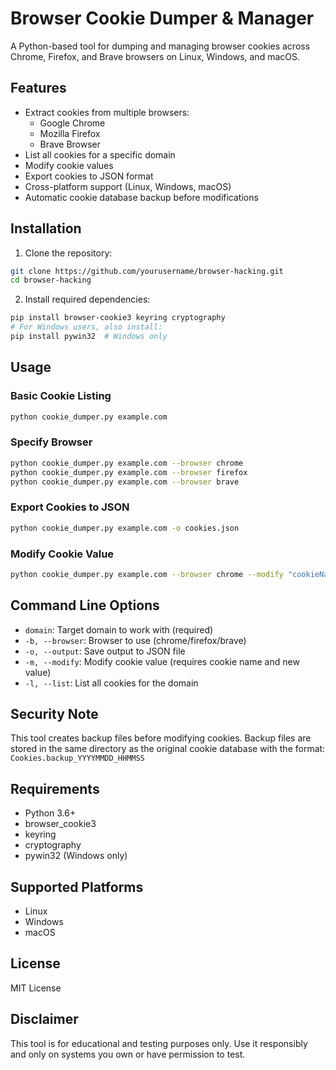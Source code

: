 # Browser Cookie Dumper & Manager

A Python-based tool for dumping and managing browser cookies across Chrome, Firefox, and Brave browsers on Linux, Windows, and macOS.

## Features

- Extract cookies from multiple browsers:
  - Google Chrome
  - Mozilla Firefox
  - Brave Browser
- List all cookies for a specific domain
- Modify cookie values
- Export cookies to JSON format
- Cross-platform support (Linux, Windows, macOS)
- Automatic cookie database backup before modifications

## Installation

1. Clone the repository:
```bash
git clone https://github.com/yourusername/browser-hacking.git
cd browser-hacking
```

2. Install required dependencies:
```bash
pip install browser-cookie3 keyring cryptography
# For Windows users, also install:
pip install pywin32  # Windows only
```

## Usage

### Basic Cookie Listing
```bash
python cookie_dumper.py example.com
```

### Specify Browser
```bash
python cookie_dumper.py example.com --browser chrome
python cookie_dumper.py example.com --browser firefox
python cookie_dumper.py example.com --browser brave
```

### Export Cookies to JSON
```bash
python cookie_dumper.py example.com -o cookies.json
```

### Modify Cookie Value
```bash
python cookie_dumper.py example.com --browser chrome --modify "cookieName" "newValue"
```

## Command Line Options

- `domain`: Target domain to work with (required)
- `-b, --browser`: Browser to use (chrome/firefox/brave)
- `-o, --output`: Save output to JSON file
- `-m, --modify`: Modify cookie value (requires cookie name and new value)
- `-l, --list`: List all cookies for the domain

## Security Note

This tool creates backup files before modifying cookies. Backup files are stored in the same directory as the original cookie database with the format: `Cookies.backup_YYYYMMDD_HHMMSS`

## Requirements

- Python 3.6+
- browser_cookie3
- keyring
- cryptography
- pywin32 (Windows only)

## Supported Platforms

- Linux
- Windows
- macOS

## License

MIT License

## Disclaimer

This tool is for educational and testing purposes only. Use it responsibly and only on systems you own or have permission to test.